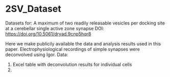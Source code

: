 # 2SV_Dataset
Datasets for: 
A maximum of two readily releasable vesicles per docking site at a cerebellar single active zone synapse
DOI: https://doi.org/10.5061/dryad.9cnp5hqr8

Here we make publicily available the data and analysis results used in this paper. 
Electrophysiological recordings of simple synapses were deconvolved using Igor. 
Data: 

1. Excel table with deconvolution results for individual cells
2. 
